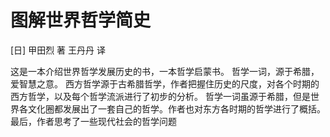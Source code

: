# 图解世界哲学简史
[日]  甲田烈  著
王丹丹  译

这是一本介绍世界哲学发展历史的书，一本哲学启蒙书。
哲学一词，源于希腊，爱智慧之意。
西方哲学源于古希腊哲学，作者把握住历史的尺度，对各个时期的西方哲学，以及每个哲学流派进行了初步的分析。
哲学一词虽源于希腊，但是世界各文化圈都发展出了一套自己的哲学。作者也对东方各时期的哲学进行了概括。
最后，作者思考了一些现代社会的哲学问题